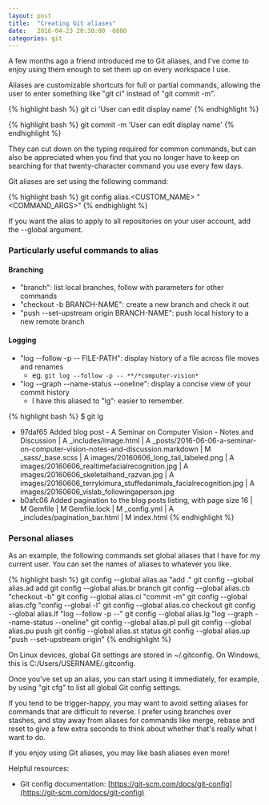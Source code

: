 ```yaml
---
layout: post
title:  "Creating Git aliases"
date:   2016-04-23 20:30:00 -0800
categories: git
---
```

A few months ago a friend introduced me to Git aliases, and I've come to enjoy using them enough to set them up on every workspace I use.

Aliases are customizable shortcuts for full or partial commands, allowing the user to enter something like "git ci" instead of "git commit -m".

{% highlight bash %}
git ci 'User can edit display name'
{% endhighlight %}

{% highlight bash %}
git commit -m 'User can edit display name'
{% endhighlight %}

They can cut down on the typing required for common commands, but can also be appreciated when you find that you no longer have to keep on searching for that twenty-character command you use every few days.

Git aliases are set using the following command:

{% highlight bash %}
git config alias.<CUSTOM_NAME> "<COMMAND> <COMMAND_ARGS>"
{% endhighlight %}

If you want the alias to apply to all repositories on your user account, add the -\-global argument.

### Particularly useful commands to alias

#### Branching

- "branch": list local branches, follow with parameters for other commands
- "checkout -b BRANCH-NAME": create a new branch and check it out
- "push -\-set-upstream origin BRANCH-NAME": push local history to a new remote branch

#### Logging

- "log -\-follow -p -\- FILE-PATH": display history of a file across file moves and renames
  - eg. ```git log --follow -p -- **/*computer-vision*```
- "log -\-graph -\-name-status -\-oneline": display a concise view of your commit history
  - I have this aliased to "lg": easier to remember.

{% highlight bash %}
$ git lg
* 97daf65 Added blog post - A Seminar on Computer Vision - Notes and Discussion
| A     _includes/image.html
| A     _posts/2016-06-06-a-seminar-on-computer-vision-notes-and-discussion.markdown
| M     _sass/_base.scss
| A     images/20160606_long_tail_labeled.png
| A     images/20160606_realtimefacialrecognition.jpg
| A     images/20160606_skeletalhand_razvan.jpg
| A     images/20160606_terrykimura_stuffedanimals_facialrecognition.jpg
| A     images/20160606_vislab_followingaperson.jpg
* b0afc06 Added pagination to the blog posts listing, with page size 16
| M     Gemfile
| M     Gemfile.lock
| M     _config.yml
| A     _includes/pagination_bar.html
| M     index.html
{% endhighlight %}

### Personal aliases

As an example, the following commands set global aliases that I have for my current user.  You can set the names of aliases to whatever you like.

{% highlight bash %}
git config --global alias.aa "add ."
git config --global alias.ad add
git config --global alias.br branch
git config --global alias.cb "checkout -b"
git config --global alias.ci "commit -m"
git config --global alias.cfg "config --global -l"
git config --global alias.co checkout
git config --global alias.lf "log --follow -p --"
git config --global alias.lg "log --graph --name-status --oneline"
git config --global alias.pl pull
git config --global alias.pu push
git config --global alias.st status
git config --global alias.up "push --set-upstream origin"
{% endhighlight %}

On Linux devices, global Git settings are stored in ~/.gitconfig.
On Windows, this is C:/Users/USERNAME/.gitconfig.

Once you've set up an alias, you can start using it immediately, for example, by using "git cfg" to list all global Git config settings.

If you tend to be trigger-happy, you may want to avoid setting aliases for commands that are difficult to reverse.  I prefer using branches over stashes, and stay away from aliases for commands like merge, rebase and reset to give a few extra seconds to think about whether that's really what I want to do.

If you enjoy using Git aliases, you may like bash aliases even more!

Helpful resources:

* Git config documentation: [https://git-scm.com/docs/git-config](https://git-scm.com/docs/git-config)
